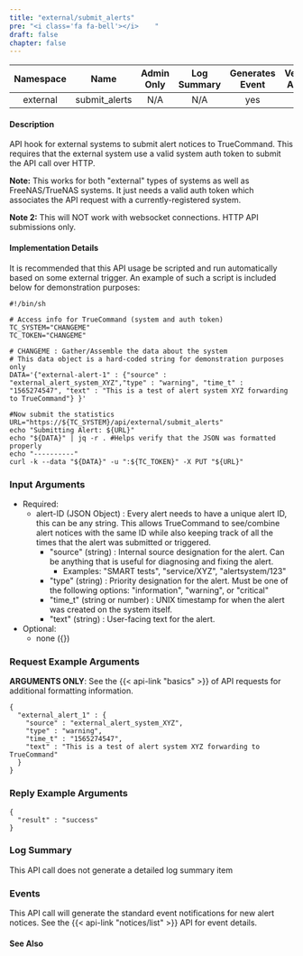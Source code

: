 ```yaml
---
title: "external/submit_alerts"
pre: "<i class='fa fa-bell'></i>	"
draft: false
chapter: false
---
```


| Namespace | Name | Admin Only | Log Summary | Generates Event | Version Added | Version Removed |
|:----------------:|:--------:|:--------:|:--------:|:--------:|:---:|:---:|
| external | submit_alerts | N/A | N/A | yes | 1.1 | 2.0 |

#### Description
API hook for external systems to submit alert notices to TrueCommand. This requires that the external system use a valid system auth token to submit the API call over HTTP.

**Note:** This works for both "external" types of systems as well as FreeNAS/TrueNAS systems. It just needs a valid auth token which associates the API request with a currently-registered system.

**Note 2:** This will NOT work with websocket connections. HTTP API submissions only.

#### Implementation Details
It is recommended that this API usage be scripted and run automatically based on some external trigger. An example of such a script is included below for demonstration purposes:

```
#!/bin/sh

# Access info for TrueCommand (system and auth token)
TC_SYSTEM="CHANGEME"
TC_TOKEN="CHANGEME"

# CHANGEME : Gather/Assemble the data about the system 
# This data object is a hard-coded string for demonstration purposes only
DATA='{"external-alert-1" : {"source" : "external_alert_system_XYZ","type" : "warning", "time_t" : "1565274547", "text" : "This is a test of alert system XYZ forwarding to TrueCommand"} }'

#Now submit the statistics
URL="https://${TC_SYSTEM}/api/external/submit_alerts"
echo "Submitting Alert: ${URL}"
echo "${DATA}" | jq -r . #Helps verify that the JSON was formatted properly
echo "----------"
curl -k --data "${DATA}" -u ":${TC_TOKEN}" -X PUT "${URL}"
```

### Input Arguments
* Required:
   * alert-ID (JSON Object) : Every alert needs to have a unique alert ID, this can be any string. This allows TrueCommand to see/combine alert notices with the same ID while also keeping track of all the times that the alert was submitted or triggered.
      * "source" (string) : Internal source designation for the alert. Can be anything that is useful for diagnosing and fixing the alert.
         * Examples: "SMART tests", "service/XYZ", "alertsystem/123"
      * "type" (string) : Priority designation for the alert. Must be one of the following options: "information", "warning", or "critical"
      * "time_t" (string or number) : UNIX timestamp for when the alert was created on the system itself.
      * "text" (string) : User-facing text for the alert.
* Optional:
   * none ({})


### Request Example Arguments
**ARGUMENTS ONLY**: See the {{< api-link "basics" >}} of API requests for additional formatting information.

```
{
  "external_alert_1" : {
    "source" : "external_alert_system_XYZ",
    "type" : "warning",
    "time_t" : "1565274547",
    "text" : "This is a test of alert system XYZ forwarding to TrueCommand"
  }
}
```

### Reply Example Arguments
```
{
  "result" : "success"
}
```
### Log Summary
This API call does not generate a detailed log summary item


### Events
This API call will generate the standard event notifications for new alert notices. See the {{< api-link "notices/list" >}} API for event details.

#### See Also
